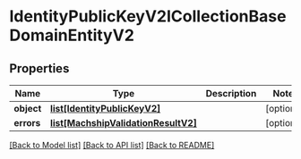 # IdentityPublicKeyV2ICollectionBaseDomainEntityV2

## Properties
Name | Type | Description | Notes
------------ | ------------- | ------------- | -------------
**object** | [**list[IdentityPublicKeyV2]**](IdentityPublicKeyV2.md) |  | [optional] 
**errors** | [**list[MachshipValidationResultV2]**](MachshipValidationResultV2.md) |  | [optional] 

[[Back to Model list]](../README.md#documentation-for-models) [[Back to API list]](../README.md#documentation-for-api-endpoints) [[Back to README]](../README.md)

